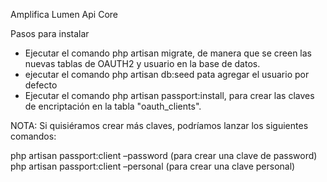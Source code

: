 Amplifica Lumen Api Core

Pasos para instalar
 * Ejecutar el comando php artisan migrate, de manera que se creen las nuevas tablas de OAUTH2 y usuario en la base de datos.
 * ejecutar el comando php artisan db:seed pata agregar el usuario por defecto
 * Ejecutar el comando php artisan passport:install, para crear las claves de encriptación en la tabla "oauth_clients".
 
 NOTA: Si quisiéramos crear más claves, podríamos lanzar los siguientes comandos:

php artisan passport:client –password (para crear una clave de password)
php artisan passport:client –personal (para crear una clave personal)
